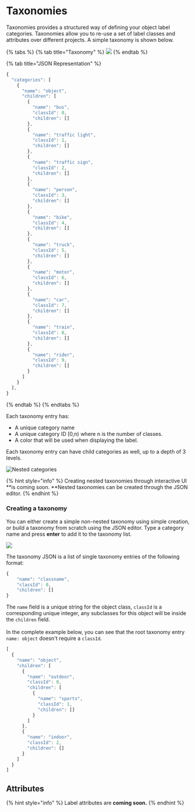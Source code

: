 # Taxonomies

Taxonomies provides a structured way of defining your object label categories. Taxonomies allow you to re-use a set of label classes and attributes over different projects. A simple taxonomy is shown below.

{% tabs %}
{% tab title="Taxonomy" %}
![](../.gitbook/assets/screen-shot-2021-07-14-at-6.52.59-pm.png)
{% endtab %}

{% tab title="JSON Representation" %}
```javascript
{
  "categories": [
    {
      "name": "object",
      "children": [
        {
          "name": "bus",
          "classId": 0,
          "children": []
        },
        {
          "name": "traffic light",
          "classId": 1,
          "children": []
        },
        {
          "name": "traffic sign",
          "classId": 2,
          "children": []
        },
        {
          "name": "person",
          "classId": 3,
          "children": []
        },
        {
          "name": "bike",
          "classId": 4,
          "children": []
        },
        {
          "name": "truck",
          "classId": 5,
          "children": []
        },
        {
          "name": "motor",
          "classId": 6,
          "children": []
        },
        {
          "name": "car",
          "classId": 7,
          "children": []
        },
        {
          "name": "train",
          "classId": 8,
          "children": []
        },
        {
          "name": "rider",
          "classId": 9,
          "children": []
        }
      ]
    }
  ],
}
```
{% endtab %}
{% endtabs %}

Each taxonomy entry has:

* A unique category name
* A unique category ID \[0,n) where n is the number of classes.
* A color that will be used when displaying the label. 

Each taxonomy entry can have child categories as well, up to a depth of 3 levels. 

![Nested categories](../.gitbook/assets/screen-shot-2021-07-14-at-7.02.50-pm.png)

{% hint style="info" %}
Creating nested taxonomies through interactive UI **is coming soon. **Nested taxonomies can be created through the JSON editor. 
{% endhint %}

### Creating a taxonomy

You can either create a simple non-nested taxonomy using simple creation, or build a taxonomy from scratch using the JSON editor. Type a category name and press **enter** to add it to the taxonomy list. 

![](../.gitbook/assets/taxonomy-create.png)

The taxonomy JSON is a list of single taxonomy entries of the following format: 

```javascript
{
    "name": "classname",
    "classId": 0,
    "children": []
}
```

The `name` field is a unique string for the object class, `classId` is a corresponding unique integer, any subclasses for this object will be inside the `children` field. \
\
In the complete example below, you can see that the root taxonomy entry `name: object` doesn't require a `classId`.

```javascript
[
  {
    "name": "object",
    "children": [
      {
        "name": "outdoor",
        "classId": 0,
        "children": [
          {
            "name": "sports",
            "classId": 1,
            "children": []
          }
        ]
      },
      {
        "name": "indoor",
        "classId": 2,
        "children": []
      }
    ]
  }
]
```

## Attributes

{% hint style="info" %}
Label attributes are **coming soon.**
{% endhint %}
